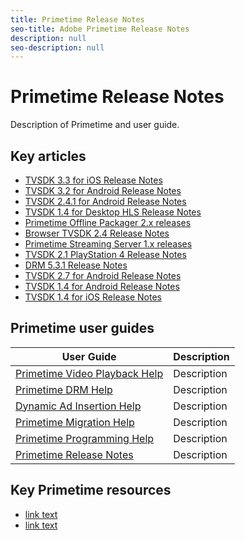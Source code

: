 ```yaml
---
title: Primetime Release Notes
seo-title: Adobe Primetime Release Notes
description: null
seo-description: null
---
```


# Primetime Release Notes

Description of Primetime and user guide.

## Key articles

+ [TVSDK 3.3 for iOS Release Notes](tvsdk-33-ios.md)
+ [TVSDK 3.2 for Android Release Notes](tvsdk-32-android.md)
+ [TVSDK 2.4.1 for Android Release Notes](tvsdk-24-android.md)
+ [TVSDK 1.4 for Desktop HLS Release Notes](tvsdk-1-4-desktop-hls.md)
+ [Primetime Offline Packager 2.x releases](offline-packager-2x-release-note.md)
+ [Browser TVSDK 2.4 Release Notes](tvsdk-24-browser.md)
+ [Primetime Streaming Server 1.x releases](primetime-streaming-server-1x.md)
+ [TVSDK 2.1 PlayStation 4 Release Notes](tvsdk-21-ps4.md)
+ [DRM 5.3.1 Release Notes](drm-531-release-notes.md)
+ [TVSDK 2.7 for Android Release Notes](tvsdk-27-android.md)
+ [TVSDK 1.4 for Android Release Notes](tvsdk-1-4-android.md)
+ [TVSDK 1.4 for iOS Release Notes](tvsdk-1-4-ios.md)

## Primetime user guides

| User Guide | Description |
|--- |--- |
| [Primetime Video Playback Help](/help/android-1.4-reference-implementation/home.md) | Description |
| [Primetime DRM Help](/help/digital-rights-management/home.md) | Description |
| [Dynamic Ad Insertion Help](/help/dynamic-ad-insertion/home.md) | Description |
| [Primetime Migration Help](/help/migration-guides/home.md) | Description |
| [Primetime Programming Help](/help/programming/home.md) | Description |
| [Primetime Release Notes](/help/release-notes/home.md) | Description |

## Key Primetime resources

+ [link text](/help/dynamic-ad-insertion/introduction.md)
+ [link text](/help/dynamic-ad-insertion/introduction.md)
